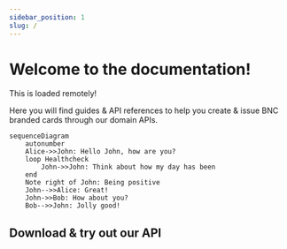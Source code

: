 ```yaml
---
sidebar_position: 1
slug: /
---
```


# Welcome to the documentation!

This is loaded remotely!

Here you will find guides & API references to help you create & issue BNC branded cards through our domain APIs.

```mermaid
sequenceDiagram
    autonumber
    Alice->>John: Hello John, how are you?
    loop Healthcheck
        John->>John: Think about how my day has been
    end
    Note right of John: Being positive
    John-->>Alice: Great!
    John->>Bob: How about you?
    Bob-->>John: Jolly good!
```

## Download & try out our API